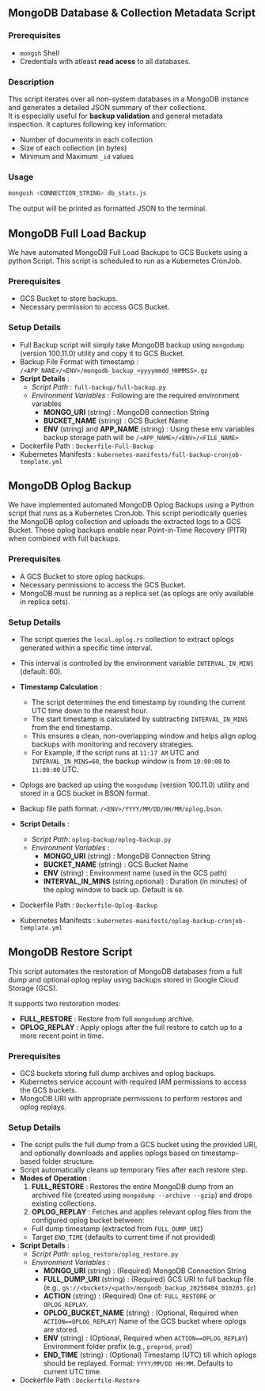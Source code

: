 ## MongoDB Database & Collection Metadata Script
### Prerequisites 
- `mongsh` Shell 
- Credentials with atleast **read acess** to all databases.

### Description
This script iterates over all non-system databases in a MongoDB instance and generates a detailed JSON summary of their collections.  
It is especially useful for **backup validation** and general metadata inspection. 
It captures following key information:
- Number of documents in each collection
- Size of each collection (in bytes)
- Minimum and Maximum `_id` values

### Usage 
```bash
mongosh <CONNECTION_STRING> db_stats.js
```
The output will be printed as formatted JSON to the terminal.

## MongoDB Full Load Backup

We have automated MongoDB Full Load Backups to GCS Buckets using a python Script. This script is scheduled to run as a Kubernetes CronJob.

### Prerequisites

- GCS Bucket to store backups.
- Necessary permission to access GCS Bucket.

### Setup Details

- Full Backup script will simply take MongoDB backup using `mongodump` (version 100.11.0) utility and copy it to GCS Bucket.
- Backup File Format with timestamp : `/<APP_NANE>/<ENV>/mongodb_backup_<yyyymmdd_HHMMSS>.gz`
- **Script Details** :
  - _Script Path_ : `full-backup/full-backup.py`
  - _Environment Variables_ : Following are the required environment variables
    - **MONGO_URI** (string) : MongoDB connection String
    - **BUCKET_NAME** (string) : GCS Bucket Name
    - **ENV** (string) and **APP_NAME** (string) : Using these env variables backup storage path will be `/<APP_NAME>/<ENV>/<FILE_NAME>`
- Dockerfile Path : `Dockerfile-Full-Backup`
- Kubernetes Manifests : `kubernetes-manifests/full-backup-cronjob-template.yml`

## MongoDB Oplog Backup

We have implemented automated MongoDB Oplog Backups using a Python script that runs as a Kubernetes CronJob. This script periodically queries the MongoDB oplog collection and uploads the extracted logs to a GCS Bucket. These oplog backups enable near Point-in-Time Recovery (PITR) when combined with full backups.

### Prerequisites

- A GCS Bucket to store oplog backups.
- Necessary permissions to access the GCS Bucket.
- MongoDB must be running as a replica set (as oplogs are only available in replica sets).

### Setup Details

- The script queries the `local.oplog.rs` collection to extract oplogs generated within a specific time interval.
- This interval is controlled by the environment variable `INTERVAL_IN_MINS` (default: 60).
- **Timestamp Calculation** :

  - The script determines the end timestamp by rounding the current UTC time down to the nearest hour.
  - The start timestamp is calculated by subtracting `INTERVAL_IN_MINS` from the end timestamp.
  - This ensures a clean, non-overlapping window and helps align oplog backups with monitoring and recovery strategies.
  - For Example, If the script runs at `11:17 AM` UTC and `INTERVAL_IN_MINS=60`, the backup window is from `10:00:00` to `11:00:00` UTC.

- Oplogs are backed up using the `mongodump` (version 100.11.0) utility and stored in a GCS bucket in BSON format.
- Backup file path format: `/<ENV>/YYYY/MM/DD/HH/MM/oplog.bson`.
- **Script Details** :
  - _Script Path_: `oplog-backup/oplog-backup.py`
  - _Environment Variables_ :
    - **MONGO_URI** (string) : MongoDB Connection String
    - **BUCKET_NAME** (string) : GCS Bucket Name
    - **ENV** (string) : Environment name (used in the GCS path)
    - **INTERVAL_IN_MINS** (string,optional) : Duration (in minutes) of the oplog window to back up. Default is `60`.
- Dockerfile Path : `Dockerfile-Oplog-Backup`
- Kubernetes Manifests : `kubernetes-manifests/oplog-backup-cronjob-template.yml`

## MongoDB Restore Script

This script automates the restoration of MongoDB databases from a full dump and optional oplog replay using backups stored in Google Cloud Storage (GCS).

It supports two restoration modes:

- **FULL_RESTORE** : Restore from full `mongodump` archive.
- **OPLOG_REPLAY** : Apply oplogs after the full restore to catch up to a more recent point in time.

### Prerequisites

- GCS buckets storing full dump archives and oplog backups.
- Kubernetes service account with required IAM permissions to access the GCS buckets.
- MongoDB URI with appropriate permissions to perform restores and oplog replays.

### Setup Details

- The script pulls the full dump from a GCS bucket using the provided URI, and optionally downloads and applies oplogs based on timestamp-based folder structure.
- Script automatically cleans up temporary files after each restore step.
- **Modes of Operation** :
  1. **FULL_RESTORE** : Restores the entire MongoDB dump from an archived file (created using `mongodump --archive --gzip`) and drops existing collections.
  2. **OPLOG_REPLAY** : Fetches and applies relevant oplog files from the configured oplog bucket between:
  - Full dump timestamp (extracted from `FULL_DUMP_URI`)
  - Target `END_TIME` (defaults to current time if not provided)
- **Script Details** :
  - _Script Path_: `oplog_restore/oplog_restore.py`
  - _Environment Variables_ :
    - **MONGO_URI** (string) : (Required) MongoDB Connection String
    - **FULL_DUMP_URI** (string) : (Required) GCS URI to full backup file (e.g., `gs://<bucket>/<path>/mongodb_backup_20250404_010203.gz`)
    - **ACTION** (string) : (Required) One of: `FULL_RESTORE` or `OPLOG_REPLAY`.
    - **OPLOG_BUCKET_NAME** (string) : (Optional, Required when `ACTION==OPLOG_REPLAY`) Name of the GCS bucket where oplogs are stored.
    - **ENV** (string) : (Optional, Required when `ACTION==OPLOG_REPLAY`) Environment folder prefix (e.g., `preprod`, `prod`)
    - **END_TIME** (string) : (Optional) Timestamp (UTC) till which oplogs should be replayed. Format: `YYYY/MM/DD HH:MM`. Defaults to current UTC time.
- Dockerfile Path : `Dockerfile-Restore`
